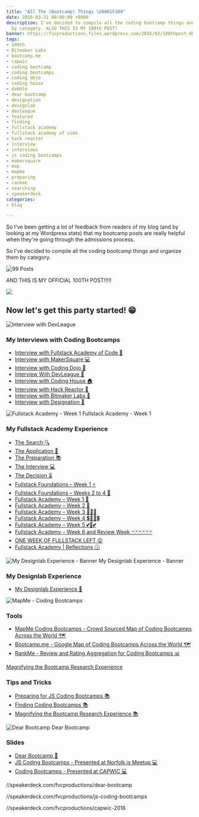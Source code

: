 ```yaml
---
title: "All The (Bootcamp) Things \U0001F389"
date: 2016-03-31 00:00:00 +0000
description: I've decided to compile all the coding bootcamp things and organize them
  by category. ALSO THIS IS MY 100th POST!
banner: https://fvcproductions.files.wordpress.com/2016/03/100thpost-001.jpeg
tags:
- 100th
- Bitmaker Labs
- bootcamp.me
- capwic
- coding bootcamp
- coding bootcamps
- coding dojo
- coding house
- dabble
- dear bootcamp
- designation
- designlab
- devleague
- featured
- finding
- fullstack academy
- fullstack academy of code
- hack reactor
- interview
- interviews
- js coding bootcamps
- makersquare
- map
- mapme
- preparing
- rankme
- searching
- speakerdeck
categories:
- blog

---
```

So I've been getting a lot of feedback from readers of my blog (and by looking at my Wordpress stats) that my bootcamp posts are really helpful when they're going through the admissions process.

So I've decided to compile all the coding bootcamp things and organize them by category.

![99 Posts](//fvcproductions.files.wordpress.com/2016/03/99posts-e1459477004910.png)

AND THIS IS MY OFFICIAL 100TH POST!!!!!

![](//media3.giphy.com/media/xeXEpUVvAxCV2/200.gif)

## Now let's get this party started! 😁

![Interview with DevLeague](//fvcproductions.files.wordpress.com/2016/03/screenshot-2016-03-31-22-18-34.png)

### My Interviews with Coding Bootcamps

* [Interview with Fullstack Academy of Code 🗽](//fvcproductions.com/blog/2014/12/28/interview-fullstack-academy/)
* [Interview with MakerSquare 💻](//fvcproductions.com/blog/2015/01/14/interview-maker-square/)
* [Interview with Coding Dojo 🍜](//fvcproductions.com/blog/2015/01/06/interview-coding-dojo/)
* [Interview With DevLeague 🌴](//fvcproductions.com/blog/2015/01/06/interview-devleague/)
* [Interview with Coding House 🏠](//fvcproductions.com/blog/2015/01/06/interview-coding-house/)
* [Interview with Hack Reactor 🔑](//fvcproductions.com/blog/2015/01/05/interview-hack-reactor/)
* [Interview with Bitmaker Labs 🔬](//fvcproductions.com/blog/2014/03/12/interview-bitmaker-labs/)
* [Interview with Designation 🎨](//fvcproductions.com/blog/2015/01/06/interview-with-designation/)

![Fullstack Academy - Week 1](//fvcproductions.files.wordpress.com/2015/06/fullstack-academy-week-1-001.jpg) Fullstack Academy - Week 1

### My Fullstack Academy Experience

* [The Search 🔍](//fvcproductions.com/blog/2014/12/27/a-short-operation-tips-tricks-4-coding-bootcamps/)
* [The Application 📝](//fvcproductions.com/blog/2014/12/23/week-20/)
* [The Preparation 📚](//fvcproductions.com/blog/2015/01/05/prepare-for-coding-bootcamps/)
* [The Interview 💻](//fvcproductions.com/blog/2014/12/28/interview-fullstack-academy/)
* [The Decision ⏳](//fvcproductions.com/blog/2015/04/13/what-to-do-week-negative-8/)
* [Fullstack Foundations – Week 1 ⚡](//fvcproductions.com/blog/2015/05/17/fullstack-foundations-week-1/)
* [Fullstack Foundations – Weeks 2 to 4 🚀](//fvcproductions.com/blog/2015/06/04/fullstack-foundations-goldman-sachs/)
* [Fullstack Academy – Week 1 💫](//fvcproductions.com/blog/2015/06/13/first-week-at-fullstack-academy/)
* [Fullstack Academy – Week 2 👬](//fvcproductions.com/blog/2015/06/20/fullstack-academy-week-2/)
* [Fullstack Academy – Week 3 🔦🔦🔦](//fvcproductions.com/blog/2015/06/26/fullstack-academy-week-3/)
* [Fullstack Academy – Week 4 💲🔮🔮💲](//fvcproductions.com/blog/2015/07/03/fullstack-academy-week-4/)
* [Fullstack Academy – Week 5 💕💓💕](//fvcproductions.com/blog/2015/07/11/fullstack-academy-week-5/)
* [Fullstack Academy – Week 6 and Review Week 🃏🃏🃏🃏🃏🃏](//fvcproductions.com/blog/2015/07/25/fullstack-academy-week-6-review-week/)
* [ONE WEEK OF FULLSTACK LEFT 😲](//fvcproductions.com/blog/2015/08/19/one-week-left-of-fullstack/)
* [Fullstack Academy | Reflections 🕝](//fvcproductions.com/blog/2015/08/30/fullstack-academy-reflections/)

![My Designlab Experience - Banner](//fvcproductions.files.wordpress.com/2015/10/newbanners.jpg) My Designlab Experience - Banner

### My Designlab Experience

* [My Designlab Experience 🎨](//fvcproductions.com/blog/2015/10/21/my-designlab-experience)

![MapMe - Coding Bootcamps](//fvcproductions.files.wordpress.com/2016/03/mapme.png)

### Tools

* [MapMe Coding Bootcamps - Crowd Sourced Map of Coding Bootcamps Across the World 🗺](//mapme.com/coding-bootcamps)
* [Bootcamp.me - Google Map of Coding Bootcamps Across the World 🗺](//bit.ly/bootcampme)
* [RankMe - Review and Rating Aggregation for Coding Bootcamps 📊](//fvcproductions.com/portfolio/rankme/)

[Magnifying the Bootcamp Research Experience](//fvcproductions.files.wordpress.com/2016/03/screenshot-2016-03-31-22-20-16.png)

### Tips and Tricks

* [Preparing for JS Coding Bootcamps 📚](//fvcproductions.com/blog/2015/01/05/prepare-for-coding-bootcamps/)
* [Finding Coding Bootcamps 📚](//fvcproductions.com/blog/2014/12/27/a-short-operation-tips-tricks-4-coding-bootcamps/)
* [Magnifying the Bootcamp Research Experience 📚](//fvcproductions.com/blog/2014/11/10/magnifying-the-bootcamp-research-experience/)

![Dear Bootcamp](//fvcproductions.files.wordpress.com/2016/03/dearbootcamp-e1459477035126.png) Dear Bootcamp

### Slides

* [Dear Bootcamp 📜](//speakerdeck.com/fvcproductions/dear-bootcamp)
* [JS Coding Bootcamps - Presented at Norfolk.js Meetup 💻](//speakerdeck.com/fvcproductions/js-coding-bootcamps)
* [Coding Bootcamps - Presented at CAPWIC 💻](//speakerdeck.com/fvcproductions/capwic-2016)

//speakerdeck.com/fvcproductions/dear-bootcamp

//speakerdeck.com/fvcproductions/js-coding-bootcamps

//speakerdeck.com/fvcproductions/capwic-2016
